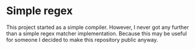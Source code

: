 Simple regex
========================

This project started as a simple compiler. However, I never got any further than a simple regex matcher implementation. Because this may be useful for someone I decided to make this repository public anyway.
